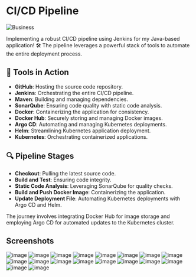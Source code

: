 # CI/CD Pipeline

![Business](https://github.com/DeoreRohit4/CICD_Project_1/assets/102886808/c6a0d434-be86-4133-8785-fb5f0343fe30)

Implementing a robust CI/CD pipeline using Jenkins for my Java-based application! 🛠️ The pipeline leverages a powerful stack of tools to automate the entire deployment process.

## 🔧 Tools in Action

- **GitHub**: Hosting the source code repository.
- **Jenkins**: Orchestrating the entire CI/CD pipeline.
- **Maven**: Building and managing dependencies.
- **SonarQube**: Ensuring code quality with static code analysis.
- **Docker**: Containerizing the application for consistency.
- **Docker Hub**: Securely storing and managing Docker images.
- **Argo CD**: Automating and managing Kubernetes deployments.
- **Helm**: Streamlining Kubernetes application deployment.
- **Kubernetes**: Orchestrating containerized applications.

## 🔍 Pipeline Stages

- **Checkout**: Pulling the latest source code.
- **Build and Test**: Ensuring code integrity.
- **Static Code Analysis**: Leveraging SonarQube for quality checks.
- **Build and Push Docker Image**: Containerizing the application.
- **Update Deployment File**: Automating Kubernetes deployments with Argo CD and Helm.

The journey involves integrating Docker Hub for image storage and employing Argo CD for automated updates to the Kubernetes cluster.

## Screenshots
![image](https://github.com/user-attachments/assets/45e82606-b8df-4be6-b996-77dfe11dff9f)
![image](https://github.com/user-attachments/assets/3ba2ab43-fc63-4933-bb92-ceb102aed735)
![image](https://github.com/user-attachments/assets/3a4dec49-89cc-440a-a920-12d5a701a99e)
![image](https://github.com/user-attachments/assets/658e1da3-aa60-4b53-a9db-0b915a5ebc00)
![image](https://github.com/user-attachments/assets/a37384c4-2375-4779-93b7-f6de34ffedec)
![image](https://github.com/user-attachments/assets/013d0efb-76f8-43ac-af8b-e8efb03c461f)
![image](https://github.com/user-attachments/assets/111b1888-12f7-4c13-9371-55515cf37695)
![image](https://github.com/user-attachments/assets/b2a5a076-7c40-4dbe-ad17-bc6426214920)
![image](https://github.com/user-attachments/assets/11b8a440-fadb-433b-ae91-ed6d28852838)
![image](https://github.com/user-attachments/assets/017cb0b2-b57d-4b69-8609-029168fd5010)
![image](https://github.com/user-attachments/assets/77514802-35a8-4a5e-8e76-8eb25b8bbd6a)
![image](https://github.com/user-attachments/assets/6419a84c-7fd4-4e2f-8603-9b0745f1c533)
![image](https://github.com/user-attachments/assets/dec2b1d1-2f4e-4609-827c-71fc986c637c)
![image](https://github.com/user-attachments/assets/790a0e5b-7395-4e06-a887-69c4062229ec)
![image](https://github.com/user-attachments/assets/e9310be6-0b06-4f93-a0b3-62f43928cc3d)
![image](https://github.com/user-attachments/assets/c7195ba2-8ef2-46be-8e9d-66ea2847c739)
![image](https://github.com/user-attachments/assets/780f6099-21b7-475a-8ce3-0397debb1c2d)
![image](https://github.com/user-attachments/assets/630a20e3-c11d-4879-af39-742b111cb70c)

